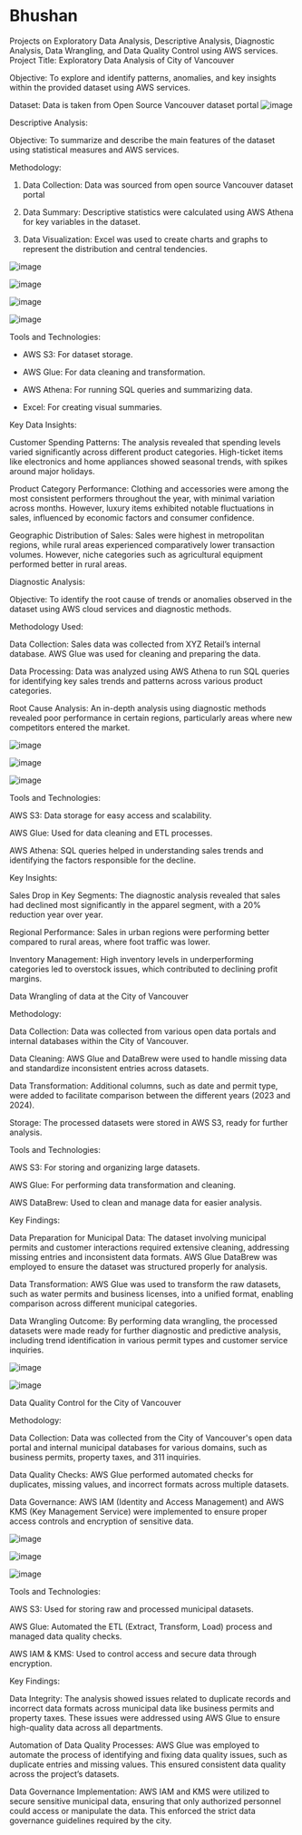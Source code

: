 # Bhushan
Projects on Exploratory Data Analysis, Descriptive Analysis, Diagnostic Analysis, Data Wrangling, and Data Quality Control using AWS services.
Project Title: Exploratory Data Analysis of City of Vancouver 

Objective: To explore and identify patterns, anomalies, and key insights within the provided dataset using AWS services.

Dataset: Data is taken from Open Source Vancouver dataset portal
![image](https://github.com/user-attachments/assets/8de16870-0d4b-4b09-ad9c-66d3938fb2c7)


Descriptive Analysis:

Objective: To summarize and describe the main features of the dataset using statistical measures and AWS services.

Methodology:
1. Data Collection: Data was sourced from open source Vancouver dataset portal
   
2. Data Summary: Descriptive statistics were calculated using AWS Athena for key variables in the dataset.
   
3. Data Visualization: Excel was used to create charts and graphs to represent the distribution and central tendencies.

  ![image](https://github.com/user-attachments/assets/47d87c60-5708-4e74-ac89-c6d1069ea758)

![image](https://github.com/user-attachments/assets/7303c130-f3fc-4dcb-af89-e0a24225bc17)


![image](https://github.com/user-attachments/assets/2a6d258f-2208-4702-a836-1abc96ab5a7d)

![image](https://github.com/user-attachments/assets/21eadfb2-4493-490a-9a8a-792717653b73)

   

Tools and Technologies:

- AWS S3: For dataset storage.
  
- AWS Glue: For data cleaning and transformation.
  
- AWS Athena: For running SQL queries and summarizing data.
  
- Excel: For creating visual summaries.

Key Data Insights:

Customer Spending Patterns: The analysis revealed that spending levels varied significantly across different product categories. High-ticket items like electronics and home appliances showed seasonal trends, with spikes around major holidays.

Product Category Performance: Clothing and accessories were among the most consistent performers throughout the year, with minimal variation across months. However, luxury items exhibited notable fluctuations in sales, influenced by economic factors and consumer confidence.

Geographic Distribution of Sales: Sales were highest in metropolitan regions, while rural areas experienced comparatively lower transaction volumes. However, niche categories such as agricultural equipment performed better in rural areas.

Diagnostic Analysis: 

Objective: To identify the root cause of trends or anomalies observed in the dataset using AWS cloud services and diagnostic methods.

Methodology Used:

Data Collection: Sales data was collected from XYZ Retail’s internal database. AWS Glue was used for cleaning and preparing the data.

Data Processing: Data was analyzed using AWS Athena to run SQL queries for identifying key sales trends and patterns across various product categories.

Root Cause Analysis: An in-depth analysis using diagnostic methods revealed poor performance in certain regions, particularly areas where new competitors entered the market.

![image](https://github.com/user-attachments/assets/592074d4-104f-4ca2-b0c7-380ffc13d728)

![image](https://github.com/user-attachments/assets/1ce85c26-4e64-4640-8945-cb350c34735f)

![image](https://github.com/user-attachments/assets/dcf83021-6d15-4f4c-9950-0b973d93da6f)

Tools and Technologies:

AWS S3: Data storage for easy access and scalability.

AWS Glue: Used for data cleaning and ETL processes.

AWS Athena: SQL queries helped in understanding sales trends and identifying the factors responsible for the decline.


Key Insights:

Sales Drop in Key Segments: The diagnostic analysis revealed that sales had declined most significantly in the apparel segment, with a 20% reduction year over year.

Regional Performance: Sales in urban regions were performing better compared to rural areas, where foot traffic was lower.

Inventory Management: High inventory levels in underperforming categories led to overstock issues, which contributed to declining profit margins.

Data Wrangling of data at the City of Vancouver

Methodology:

Data Collection: Data was collected from various open data portals and internal databases within the City of Vancouver.

Data Cleaning: AWS Glue and DataBrew were used to handle missing data and standardize inconsistent entries across datasets.

Data Transformation: Additional columns, such as date and permit type, were added to facilitate comparison between the different years (2023 and 2024).

Storage: The processed datasets were stored in AWS S3, ready for further analysis.

Tools and Technologies:

AWS S3: For storing and organizing large datasets.

AWS Glue: For performing data transformation and cleaning.

AWS DataBrew: Used to clean and manage data for easier analysis.

Key Findings:

Data Preparation for Municipal Data: The dataset involving municipal permits and customer interactions required extensive cleaning, addressing missing entries and inconsistent data formats. AWS Glue DataBrew was employed to ensure the dataset was structured properly for analysis.

Data Transformation: AWS Glue was used to transform the raw datasets, such as water permits and business licenses, into a unified format, enabling comparison across different municipal categories.

Data Wrangling Outcome: By performing data wrangling, the processed datasets were made ready for further diagnostic and predictive analysis, including trend identification in various permit types and customer service inquiries.

![image](https://github.com/user-attachments/assets/fab5449f-ec92-417c-98b6-ebc254b13ab6)

![image](https://github.com/user-attachments/assets/8c1d44be-fdb5-40e9-a690-e340eed3334c)


Data Quality Control for the City of Vancouver

Methodology:

Data Collection: Data was collected from the City of Vancouver's open data portal and internal municipal databases for various domains, such as business permits, property taxes, and 311 inquiries.

Data Quality Checks: AWS Glue performed automated checks for duplicates, missing values, and incorrect formats across multiple datasets.

Data Governance: AWS IAM (Identity and Access Management) and AWS KMS (Key Management Service) were implemented to ensure proper access controls and encryption of sensitive data.

![image](https://github.com/user-attachments/assets/4dafa2aa-5060-46e6-9f3d-ea9d559df3c5)

![image](https://github.com/user-attachments/assets/c029551a-c3f3-4095-bd88-668b520450e6)

![image](https://github.com/user-attachments/assets/751fc3e3-7e11-4938-b836-d64d218c91c6)


Tools and Technologies:

AWS S3: Used for storing raw and processed municipal datasets.

AWS Glue: Automated the ETL (Extract, Transform, Load) process and managed data quality checks.

AWS IAM & KMS: Used to control access and secure data through encryption.

Key Findings:

Data Integrity: The analysis showed issues related to duplicate records and incorrect data formats across municipal data like business permits and property taxes. These issues were addressed using AWS Glue to ensure high-quality data across all departments.

Automation of Data Quality Processes: AWS Glue was employed to automate the process of identifying and fixing data quality issues, such as duplicate entries and missing values. This ensured consistent data quality across the project’s datasets.

Data Governance Implementation: AWS IAM and KMS were utilized to secure sensitive municipal data, ensuring that only authorized personnel could access or manipulate the data. This enforced the strict data governance guidelines required by the city.















